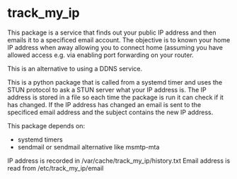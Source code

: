 track_my_ip
===========

This package is a service that finds out your public IP address
and then emails it to a specificed email account. The objective
is to known your home IP address when away allowing you to 
connect home (assuming you have allowed access e.g. via enabling
port forwarding on your router.

This is an alternative to using a DDNS service.

This is a python package that is called from a systemd timer and
uses the STUN protocol to ask a STUN server what your IP address
is. The IP address is stored in a file so each time the package is
run it can check if it has changed. If the IP address has changed
an email is sent to the specificed email address and the subject
contains the new IP address.

This package depends on:

- systemd timers
- sendmail or sendmail alternative like msmtp-mta

IP address is recorded in /var/cache/track_my_ip/history.txt
Email address is read from /etc/track_my_ip/email



